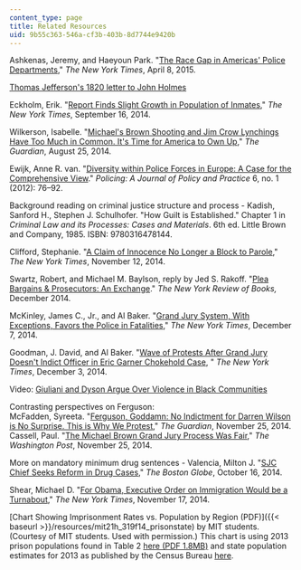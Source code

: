 ```yaml
---
content_type: page
title: Related Resources
uid: 9b55c363-546a-cf3b-403b-8d7744e9420b
---
```


Ashkenas, Jeremy, and Haeyoun Park. "[The Race Gap in Americas' Police Departments](http://www.nytimes.com/interactive/2014/09/03/us/the-race-gap-in-americas-police-departments.html)," _The New York Times_, April 8, 2015.

[Thomas Jefferson's 1820 letter to John Holmes](http://www.loc.gov/exhibits/jefferson/159.html)

Eckholm, Erik. "[Report Finds Slight Growth in Population of Inmates](http://www.nytimes.com/2014/09/17/us/number-of-prisoners-in-us-grew-slightly-in-2013-report-finds.html?smprod=nytcore-ipad&smid=nytcore-ipad-share&_r=0)," _The New York Times_, September 16, 2014.

Wilkerson, Isabelle. "[Michael's Brown Shooting and Jim Crow Lynchings Have Too Much in Common. It's Time for America to Own Up](http://www.theguardian.com/commentisfree/2014/aug/25/mike-brown-shooting-jim-crow-lynchings-in-common)," _The Guardian_, August 25, 2014.

Ewijk, Anne R. van. "[Diversity within Police Forces in Europe: A Case for the Comprehensive View](http://dx.doi.org/10.1093/police/par048)." _Policing: A Journal of Policy and Practice_ 6, no. 1 (2012): 76–92.

Background reading on criminal justice structure and process - Kadish, Sanford H., Stephen J. Schulhofer. "How Guilt is Established." Chapter 1 in _Criminal Law and its Processes: Cases and Materials_. 6th ed. Little Brown and Company, 1985. ISBN: 9780316478144.

Clifford, Stephanie. "[A Claim of Innocence No Longer a Block to Parole](http://www.nytimes.com/2014/11/13/nyregion/a-claim-of-innocence-is-no-longer-a-roadblock-to-parole.html?hp&action=click&pgtype=Homepage&module=second-column-region&region=top-news&WT.nav=top-news)," _The New York Times_, November 12, 2014.

Swartz, Robert, and Michael M. Baylson, reply by Jed S. Rakoff. "[Plea Bargains & Prosecutors: An Exchange](http://www.nybooks.com/articles/archives/2014/dec/18/plea-bargains-prosecutors-exchange/?insrc=hpma)." _The New York Review of Books,_ December 2014.

McKinley, James C., Jr., and Al Baker. "[Grand Jury System, With Exceptions, Favors the Police in Fatalities](http://www.nytimes.com/2014/12/08/nyregion/grand-juries-seldom-charge-police-officers-in-fatal-actions.html?hp&action=click&pgtype=Homepage&module=photo-spot-region&region=top-news&WT.nav=top-news&_r=0)," _The New York Times_, December 7, 2014.

Goodman, J. David, and Al Baker. "[Wave of Protests After Grand Jury Doesn't Indict Officer in Eric Garner Chokehold Case](http://www.nytimes.com/2014/12/04/nyregion/grand-jury-said-to-bring-no-charges-in-staten-island-chokehold-death-of-eric-garner.html), " _The New York Times_, December 3, 2014.

Video: [Giuliani and Dyson Argue Over Violence in Black Communities](http://www.nbcnews.com/storyline/michael-brown-shooting/giuliani-dyson-argue-over-violence-black-communities-n254431)

Contrasting perspectives on Ferguson:  
McFadden, Syreeta. "[Ferguson, Goddamn: No Indictment for Darren Wilson is No Surprise. This is Why We Protest](http://www.theguardian.com/commentisfree/2014/nov/24/ferguson-no-indictment-darren-wilson-protest)," _The Guardian_, November 25, 2014.  
Cassell, Paul. "[The Michael Brown Grand Jury Process Was Fair](http://www.washingtonpost.com/news/volokh-conspiracy/wp/2014/11/25/the-michael-brown-grand-jury-process-was-fair/)," _The Washington Post_, November 25, 2014.

More on mandatory minimum drug sentences - Valencia, Milton J. "[SJC Chief Seeks Reform in Drug Cases](http://www.bostonglobe.com/metro/2014/10/16/sjc-chief-justice-ralph-gants-criticizes-mandatory-minimum-sentences-for-drug-offenses/JGBiWv402c4r90il606CsI/story.html)," _The Boston Globe_, October 16, 2014.

Shear, Michael D. "[For Obama, Executive Order on Immigration Would be a Turnabout](http://www.nytimes.com/2014/11/18/us/by-using-executive-order-on-immigration-obama-would-reverse-long-held-stance.html?ref=us)," _The New York Times_, November 17, 2014.

[Chart Showing Imprisonment Rates vs. Population by Region (PDF)]({{< baseurl >}}/resources/mit21h_319f14_prisonstate) by MIT students. (Courtesy of MIT students. Used with permission.) This chart is using 2013 prison populations found in Table 2 [here (PDF 1.8MB)](http://www.bjs.gov/content/pub/pdf/p13.pdf) and state population estimates for 2013 as published by the Census Bureau [here](http://www.census.gov/programs-surveys/popest.html).